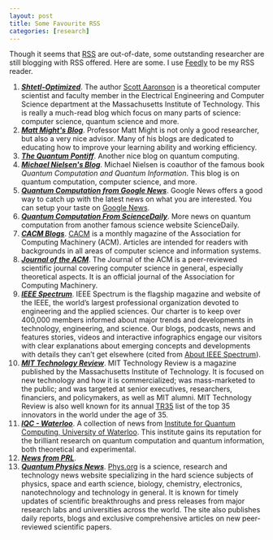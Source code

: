 ```yaml
---
layout: post
title: Some Favourite RSS
categories: [research]
---
```


Though it seems that [RSS](https://en.wikipedia.org/wiki/RSS) are out-of-date, some outstanding researcher are still blogging with RSS offered. Here are some. I use [Feedly](https://feedly.com) to be my RSS reader.

1. [***Shtetl-Optimized***](http://www.scottaaronson.com/blog/). The author [Scott Aaronson](https://en.wikipedia.org/wiki/Scott_Aaronson#cite_note-scottaaronson-8) is a theoretical computer scientist and faculty member in the Electrical Engineering and Computer Science department at the Massachusetts Institute of Technology. This is really a much-read blog which focus on many parts of science: computer science, quantum science and more.
2. [***Matt Might's Blog***](http://matt.might.net/). Professor Matt Might is not only a good researcher, but also a very nice advisor. Many of his blogs are dedicated to educating how to improve your learning ability and working efficiency.
3. [***The Quantum Pontiff***](http://dabacon.org/pontiff/). Another nice blog on quantum computing. 
4. [***Michael Nielsen's Blog***](http://michaelnielsen.org/blog). Michael Nielsen is coauthor of the famous book _Quantum Computation and Quantum Information_. This blog is on quantum computation, computer science, and more.
5. [***Quantum Computation from Google News***](https://news.google.com/news/section?hl=en&pz=1&ned=us&q=quantum+computing). Google News offers a good way to catch up with the latest news on what you are interested. You can setup your taste on [Google News](https://news.google.com/news/).
6. [***Quantum Computation From ScienceDaily***](http://www.sciencedaily.com/news/matter_energy/quantum_computing/). More news on quantum computation from another famous science website ScienceDaily.
7. [***CACM Blogs***](http://cacm.acm.org/blogs/blogroll/). [CACM](http://cacm.acm.org/) is a monthly magazine of the Association for Computing Machinery (ACM). Articles are intended for readers with backgrounds in all areas of computer science and information systems.
8. [***Journal of the ACM***](http://jacm.acm.org/). The Journal of the ACM is a peer-reviewed scientific journal covering computer science in general, especially theoretical aspects. It is an official journal of the Association for Computing Machinery.
8. [***IEEE Spectrum***](http://spectrum.ieee.org/). IEEE Spectrum is the flagship magazine and website of the IEEE, the world’s largest professional organization devoted to engineering and the applied sciences. Our charter is to keep over 400,000 members informed about major trends and developments in technology, engineering, and science. Our blogs, podcasts, news and features stories, videos and interactive infographics engage our visitors with clear explanations about emerging concepts and developments with details they can’t get elsewhere (cited from [About IEEE Spectrum](http://spectrum.ieee.org/static/aboutus)).
9. [***MIT Technology Review***](http://www.technologyreview.com/). MIT Technology Review is a magazine published by the Massachusetts Institute of Technology. It is focused on new technology and how it is commercialized; was mass-marketed to the public; and was targeted at senior executives, researchers, financiers, and policymakers, as well as MIT alumni. MIT Technology Review is also well known for its annual [TR35](http://www.technologyreview.com/lists/innovators-under-35/) list of the top 35 innovators in the world under the age of 35.
10. [***IQC - Waterloo***](https://uwaterloo.ca/institute-for-quantum-computing/news). A collection of news from [Institute for Quantum Computing, University of Waterloo](https://uwaterloo.ca/institute-for-quantum-computing/). This institute gains its reputation for the brilliant research on quantum computation and quantum information, both theoretical and experimental.
11. [***News from PRL***](http://journals.aps.org/prl/). 
12. [***Quantum Physics News***](http://phys.org/physics-news/quantum-physics/). [Phys.org](http://phys.org) is a science, research and technology news website specializing in the hard science subjects of physics, space and earth science, biology, chemistry, electronics, nanotechnology and technology in general. It is known for timely updates of scientific breakthroughs and press releases from major research labs and universities across the world. The site also publishes daily reports, blogs and exclusive comprehensive articles on new peer-reviewed scientific papers.